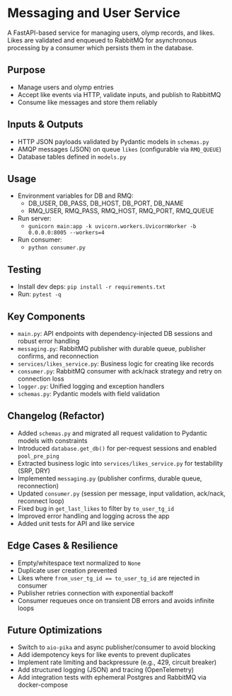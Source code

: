 # Messaging and User Service

A FastAPI-based service for managing users, olymp records, and likes. Likes are validated and enqueued to RabbitMQ for asynchronous processing by a consumer which persists them in the database.

## Purpose
- Manage users and olymp entries
- Accept like events via HTTP, validate inputs, and publish to RabbitMQ
- Consume like messages and store them reliably

## Inputs & Outputs
- HTTP JSON payloads validated by Pydantic models in `schemas.py`
- AMQP messages (JSON) on queue `likes` (configurable via `RMQ_QUEUE`)
- Database tables defined in `models.py`

## Usage
- Environment variables for DB and RMQ:
  - DB_USER, DB_PASS, DB_HOST, DB_PORT, DB_NAME
  - RMQ_USER, RMQ_PASS, RMQ_HOST, RMQ_PORT, RMQ_QUEUE
- Run server:
  - `gunicorn main:app -k uvicorn.workers.UvicornWorker -b 0.0.0.0:8005 --workers=4`
- Run consumer:
  - `python consumer.py`

## Testing
- Install dev deps: `pip install -r requirements.txt`
- Run: `pytest -q`

## Key Components
- `main.py`: API endpoints with dependency-injected DB sessions and robust error handling
- `messaging.py`: RabbitMQ publisher with durable queue, publisher confirms, and reconnection
- `services/likes_service.py`: Business logic for creating like records
- `consumer.py`: RabbitMQ consumer with ack/nack strategy and retry on connection loss
- `logger.py`: Unified logging and exception handlers
- `schemas.py`: Pydantic models with field validation

## Changelog (Refactor)
- Added `schemas.py` and migrated all request validation to Pydantic models with constraints
- Introduced `database.get_db()` for per-request sessions and enabled `pool_pre_ping`
- Extracted business logic into `services/likes_service.py` for testability (SRP, DRY)
- Implemented `messaging.py` (publisher confirms, durable queue, reconnection)
- Updated `consumer.py` (session per message, input validation, ack/nack, reconnect loop)
- Fixed bug in `get_last_likes` to filter by `to_user_tg_id`
- Improved error handling and logging across the app
- Added unit tests for API and like service

## Edge Cases & Resilience
- Empty/whitespace text normalized to `None`
- Duplicate user creation prevented
- Likes where `from_user_tg_id == to_user_tg_id` are rejected in consumer
- Publisher retries connection with exponential backoff
- Consumer requeues once on transient DB errors and avoids infinite loops

## Future Optimizations
- Switch to `aio-pika` and async publisher/consumer to avoid blocking
- Add idempotency keys for like events to prevent duplicates
- Implement rate limiting and backpressure (e.g., 429, circuit breaker)
- Add structured logging (JSON) and tracing (OpenTelemetry)
- Add integration tests with ephemeral Postgres and RabbitMQ via docker-compose
